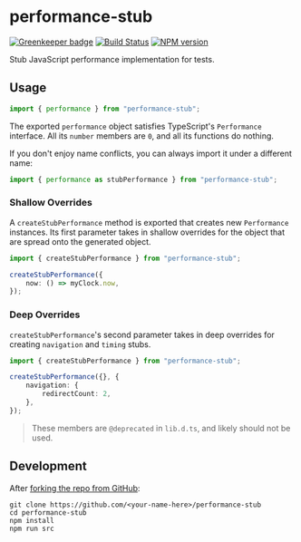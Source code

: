 # performance-stub
[![Greenkeeper badge](https://badges.greenkeeper.io/JoshuaKGoldberg/performance-stub.svg)](https://greenkeeper.io/)
[![Build Status](https://travis-ci.org/JoshuaKGoldberg/performance-stub.svg?branch=master)](https://travis-ci.org/JoshuaKGoldberg/performance-stub)
[![NPM version](https://badge.fury.io/js/performance-stub.svg)](http://badge.fury.io/js/performance-stub)

Stub JavaScript performance implementation for tests.

## Usage

```typescript
import { performance } from "performance-stub";
```

The exported `performance` object satisfies TypeScript's `Performance` interface.
All its `number` members are `0`, and all its functions do nothing.

If you don't enjoy name conflicts, you can always import it under a different name:

```typescript
import { performance as stubPerformance } from "performance-stub";
```

### Shallow Overrides

A `createStubPerformance` method is exported that creates new `Performance` instances.
Its first parameter takes in shallow overrides for the object that are spread onto the generated object.

```typescript
import { createStubPerformance } from "performance-stub";

createStubPerformance({
    now: () => myClock.now,
});
```

### Deep Overrides

`createStubPerformance`'s second parameter takes in deep overrides for creating `navigation` and `timing` stubs.

```typescript
import { createStubPerformance } from "performance-stub";

createStubPerformance({}, {
    navigation: {
        redirectCount: 2,
    },
});
```

> These members are `@deprecated` in `lib.d.ts`, and likely should not be used.

## Development

After [forking the repo from GitHub](https://help.github.com/articles/fork-a-repo/):

```
git clone https://github.com/<your-name-here>/performance-stub
cd performance-stub
npm install
npm run src
```
